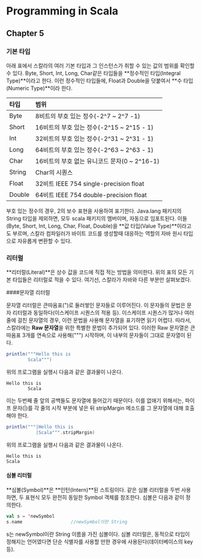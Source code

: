 # Programming in Scala

## Chapter 5

### 기본 타입

아래 표에서 스칼라의 여러 기본 타입과 그 인스턴스가 취할 수 있는 값의 범위를 확인할 수 있다. Byte, Short, Int, Long, Char같은 타입들을 **정수적인 타입(Integral Type)**이라고 한다. 이런 정수적인 타입들에, Float과 Double을 덧붙여서 **수 타입(Numeric Type)**이라 한다.

|   타입     |    범위                                  |
|:-----------|:-----------------------------------------|
|Byte       |8비트의 부호 있는 정수(-2^7 ~ 2^7 -1)       |
|Short      |16비트의 부호 있는 정수(-2^15 ~ 2^15 - 1)   |
|Int        |32비트의 부호 있는 정수(-2^31 ~ 2^31 - 1)   |
|Long       |64비트의 부호 있는 정수(-2^63 ~ 2^63 - 1)   |
|Char       |16비트의 부호 없는 유니코드 문자(0 ~ 2^16-1) |
|String     |Char의 시퀀스                              |
|Float      |32비트 IEEE 754 single-precision float    |
|Double     |64비트 IEEE 754 double-precision float    |

부호 있는 정수의 경우, 2의 보수 표현을 사용하여 표기한다. Java.lang 패키지의 String 타입을 제외하면, 모두 scala 패키지의 멤버이며, 자동으로 임포트된다. 이들(Byte, Short, Int, Long, Char, Float, Double)을 **값 타입(Value Type)**이라고도 부르며, 스칼라 컴파일러가 바이트 코드를 생성할때 대응하는 역할의 자바 원시 타입으로 자유롭게 변환할 수 있다.

### 리터럴

**리터럴(Literal)**은 상수 값을 코드에 직접 적는 방법을 의미한다. 위의 표의 모든 기본 타입들은 리터럴로 적을 수 있다. 여기선, 스칼라가 자바와 다른 부분만 살펴보겠다.

<!---
####정수 리터럴

- 0x, 0X로 시작하는 정수 리터럴 : 16진수
- 0이 아닌 숫자로 시작하는 정수 리터럴 : 10진수
- 정수 리터럴에 아무 장식이 없는 경우 : Int
- 정수 리터럴이 L혹은 l로 끝나는 경우 : Long
- Int 리터럴이 Short의 변수에 할당되고, 값이 Short의 범위 안인 경우 : Short로 취급
- Int 리터럴이 Byte의 변수에 할당되고, 값이 Byte의 범위 안인 경우 : Byte로 취급

####부동소수점(Floating Point) 리터럴

10진수 숫자가 소숫점을 포함하거나 E나 e 다음의 지수부분을 가진 경우, 부동소수점 리터럴이다. E와 e 다음에 숫자가 있는 경우, 그 숫자만큼의 10의 지수를 앞의 수에 곱한다. 아무런 표기가 없는(혹은 D나 d로 끝나는) 부동소수점 리터럴은 Double 타입이며, 리터럴이 F나 f로 끝난다면 Float 타입이다.

####문자 리터럴

작은따옴표 안에 유니코드 문자를 넣어 만든다. 또는 '\u'의 뒤에 유니코드 문자 코드 포인트(16진 숫자)를 추가하여 표현할 수도 있다. 이런 표현을 식별자 이름을 정하는데 사용하는 것도 가능하다.

```Scala
val B\u0041\u0044 = 1       //val BAD = 1
```

이러한 표현을 지원하는 이유는, ASCII 코드가 아닌 유니코드 문자가 들어간 스칼라 소스 파일을 아스키 문자만으로 표현하기 위해서 이다.

스칼라는 또한 특수한 Escape Sequence들로 표현 가능한 문자들을 가지고 있다.

|리터럴  |   의미           |
|:------|:-----------------|
|\n     |줄 바꿈            |
|\b     |백스페이스          |
|\t     |탭                  |
|\f     |폼 피드(페이지 넘김) |
|\r     |캐리지 리턴(줄 맨 앞으로)|
|\"     |큰 따옴표          |
|\'     |작은 따옴표         |
|\\     |역슬래시           |

-->

####문자열 리터럴

문자열 리터럴은 큰따옴표(")로 둘러쌓인 문자들로 이루어진다. 이 문자들의 문법은 문자 리터럴과 동일하다(이스케이프 시퀀스의 적용 등). 이스케이프 시퀀스가 많거나 여러 줄에 걸친 문자열의 경우, 이런 문법을 사용해 문자열을 표기하면 읽기 어렵다. 따라서, 스칼라에는 **Raw 문자열**을 위한 특별한 문법이 추가되어 있다. 이러한 Raw 문자열은 큰 따옴표 3개를 연속으로 사용해(""") 시작하며, 이 내부의 문자들이 그대로 문자열이 된다.

```Scala
println("""Hello this is
        Scala""")
```

위의 프로그램을 실행시 다음과 같은 결과물이 나온다.

```Console
Hello this is
        Scala
```

이는 두번째 줄 앞의 공백들도 문자열에 들어갔기 때문이다. 이를 없애기 위해서는, 파이프 문자(|)를 각 줄의 시작 부분에 넣은 뒤 stripMargin 메소드를 그 문자열에 대해 호출해야 한다.

```Scala
println("""|Hello this is
           |Scala""".stripMargin)
```

위의 프로그램을 실행시 다음과 같은 결과물이 나온다.

```Console
Hello this is
Scala
```

#### 심볼 리터럴

**심볼(Symbol)**은 **인턴(Intern)**된 스트링이다. 같은 심볼 리터럴을 두번 사용하면, 두 표현식 모두 완전히 동일한 Symbol 객체를 참조한다. 심볼은 다음과 같이 정의한다.

```Scala
val s = 'newSymbol
s.name                  //newSymbol이란 String
```

s는 newSymbol이란 String 이름을 가진 심볼이다. 심볼 리터럴은, 동적으로 타입이 정해지는 언어였다면 단순 식별자를 사용할 만한 경우에 사용된다(데이터베이스의 key 등).